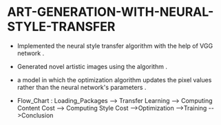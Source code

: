 # ART-GENERATION-WITH-NEURAL-STYLE-TRANSFER

* Implemented the neural style transfer algorithm with the help of VGG network .
* Generated novel artistic images using the algorithm .
* a model in which the optimization algorithm updates the pixel values rather than the neural network's parameters .

* Flow_Chart : Loading_Packages --> Transfer Learning --> Computing Content Cost --> Computing Style Cost -->Optimization -->Training -->Conclusion
